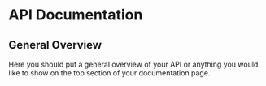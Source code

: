# API Documentation

## General Overview

Here you should put a general overview of your API or anything you would like to show on the top section of your documentation page.
